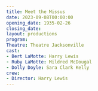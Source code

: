 ```yaml
---
title: Meet the Missus
date: 2023-09-08T00:00:00
opening_date: 1935-02-26
closing_date:
layout: productions
program:
Theatre: Theatre Jacksonville
cast:
- Bert LaMotte: Harry Lewis
- Ruby LaMotte: Mildred McDougal
- Dolly Doyle: Sara Clark Kelly
crew:
- Director: Harry Lewis
---
```


